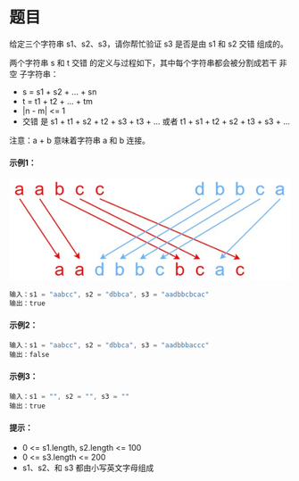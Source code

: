 # 题目
给定三个字符串 s1、s2、s3，请你帮忙验证 s3 是否是由 s1 和 s2 交错 组成的。

两个字符串 s 和 t 交错 的定义与过程如下，其中每个字符串都会被分割成若干 非空 子字符串：

* s = s1 + s2 + ... + sn
* t = t1 + t2 + ... + tm
* |n - m| <= 1
* 交错 是 s1 + t1 + s2 + t2 + s3 + t3 + ... 或者 t1 + s1 + t2 + s2 + t3 + s3 + ...

注意：a + b 意味着字符串 a 和 b 连接。

#### 示例1：
![图片](../Images/0096.jpg)
```c++
输入：s1 = "aabcc", s2 = "dbbca", s3 = "aadbbcbcac"
输出：true
```

#### 示例2：

```c++
输入：s1 = "aabcc", s2 = "dbbca", s3 = "aadbbbaccc"
输出：false
```

#### 示例3：

```c++
输入：s1 = "", s2 = "", s3 = ""
输出：true
```

#### 提示：

* 0 <= s1.length, s2.length <= 100
* 0 <= s3.length <= 200
* s1、s2、和 s3 都由小写英文字母组成